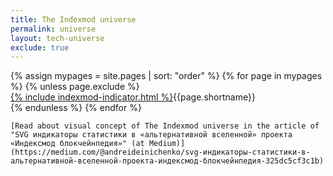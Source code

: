 ```yaml
---
title: The Indexmod universe
permalink: universe
layout: tech-universe
exclude: true
---
```


<wrap>
{% assign mypages = site.pages | sort: "order" %} {% for page in mypages %}
{% unless page.exclude %}

<div class="tooltip"><a href="{{page.url|absolute_url}}">{% include indexmod-indicator.html %}</a><span class="tooltiptext">{{page.shortname}}</span></div>
 {% endunless %}
 {% endfor %}
</wrap>

`[Read about visual concept of The Indexmod universe in the article of "SVG индикаторы статистики в «альтернативной вселенной» проекта «Индексмод блокчейнпедия»" (at Medium)](https://medium.com/@andreideinichenko/svg-индикаторы-статистики-в-альтернативной-вселенной-проекта-индексмод-блокчейнпедия-325dc5cf3c1b)`
